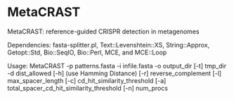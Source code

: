 # MetaCRAST
MetaCRAST: reference-guided CRISPR detection in metagenomes

Dependencies: fasta-splitter.pl, Text::Levenshtein::XS, String::Approx, Getopt::Std, Bio::SeqIO, Bio::Perl, MCE, and MCE::Loop

Usage: MetaCRAST -p patterns.fasta -i infile.fasta -o output_dir [-t] tmp_dir -d dist_allowed [-h] (use Hamming Distance) [-r] reverse_complement [-l] max_spacer_length [-c] cd_hit_similarity_threshold [-a] total_spacer_cd_hit_similarity_threshold [-n] num_procs
